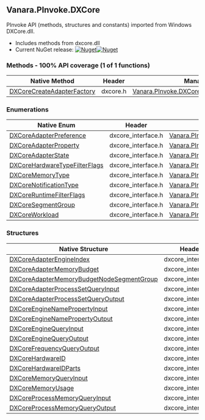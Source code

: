 ## Vanara.PInvoke.DXCore  
PInvoke API (methods, structures and constants) imported from Windows DXCore.dll.

- Includes methods from dxcore.dll  
- Current NuGet release: [![Nuget](https://img.shields.io/nuget/v/Vanara.PInvoke.DXCore?logo=nuget&style=flat-square)![Nuget](https://img.shields.io/nuget/dt/Vanara.PInvoke.DXCore?label=%20&style=flat-square)](https://www.nuget.org/packages/Vanara.PInvoke.DXCore)  
### Methods - 100% API coverage (1 of 1 functions)  
Native Method | Header | Managed Method  
--- | --- | ---  
[DXCoreCreateAdapterFactory](https://www.google.com/search?num=5&q=DXCoreCreateAdapterFactory+site%3Alearn.microsoft.com) | dxcore.h | [Vanara.PInvoke.DXCore.DXCoreCreateAdapterFactory](https://github.com/dahall/Vanara/search?l=C%23&q=DXCoreCreateAdapterFactory)  
### Enumerations  
Native Enum | Header | Managed Enum  
--- | --- | ---  
[DXCoreAdapterPreference](https://www.google.com/search?num=5&q=DXCoreAdapterPreference+site%3Alearn.microsoft.com) | dxcore_interface.h | [Vanara.PInvoke.DXCore.DXCoreAdapterPreference](https://github.com/dahall/Vanara/search?l=C%23&q=DXCoreAdapterPreference)  
[DXCoreAdapterProperty](https://www.google.com/search?num=5&q=DXCoreAdapterProperty+site%3Alearn.microsoft.com) | dxcore_interface.h | [Vanara.PInvoke.DXCore.DXCoreAdapterProperty](https://github.com/dahall/Vanara/search?l=C%23&q=DXCoreAdapterProperty)  
[DXCoreAdapterState](https://www.google.com/search?num=5&q=DXCoreAdapterState+site%3Alearn.microsoft.com) | dxcore_interface.h | [Vanara.PInvoke.DXCore.DXCoreAdapterState](https://github.com/dahall/Vanara/search?l=C%23&q=DXCoreAdapterState)  
[DXCoreHardwareTypeFilterFlags](https://www.google.com/search?num=5&q=DXCoreHardwareTypeFilterFlags+site%3Alearn.microsoft.com) | dxcore_interface.h | [Vanara.PInvoke.DXCore.DXCoreHardwareTypeFilterFlags](https://github.com/dahall/Vanara/search?l=C%23&q=DXCoreHardwareTypeFilterFlags)  
[DXCoreMemoryType](https://www.google.com/search?num=5&q=DXCoreMemoryType+site%3Alearn.microsoft.com) | dxcore_interface.h | [Vanara.PInvoke.DXCore.DXCoreMemoryType](https://github.com/dahall/Vanara/search?l=C%23&q=DXCoreMemoryType)  
[DXCoreNotificationType](https://www.google.com/search?num=5&q=DXCoreNotificationType+site%3Alearn.microsoft.com) | dxcore_interface.h | [Vanara.PInvoke.DXCore.DXCoreNotificationType](https://github.com/dahall/Vanara/search?l=C%23&q=DXCoreNotificationType)  
[DXCoreRuntimeFilterFlags](https://www.google.com/search?num=5&q=DXCoreRuntimeFilterFlags+site%3Alearn.microsoft.com) | dxcore_interface.h | [Vanara.PInvoke.DXCore.DXCoreRuntimeFilterFlags](https://github.com/dahall/Vanara/search?l=C%23&q=DXCoreRuntimeFilterFlags)  
[DXCoreSegmentGroup](https://www.google.com/search?num=5&q=DXCoreSegmentGroup+site%3Alearn.microsoft.com) | dxcore_interface.h | [Vanara.PInvoke.DXCore.DXCoreSegmentGroup](https://github.com/dahall/Vanara/search?l=C%23&q=DXCoreSegmentGroup)  
[DXCoreWorkload](https://www.google.com/search?num=5&q=DXCoreWorkload+site%3Alearn.microsoft.com) | dxcore_interface.h | [Vanara.PInvoke.DXCore.DXCoreWorkload](https://github.com/dahall/Vanara/search?l=C%23&q=DXCoreWorkload)  
### Structures  
Native Structure | Header | Managed Structure  
--- | --- | ---  
[DXCoreAdapterEngineIndex](https://www.google.com/search?num=5&q=DXCoreAdapterEngineIndex+site%3Alearn.microsoft.com) | dxcore_interface.h | [Vanara.PInvoke.DXCore.DXCoreAdapterEngineIndex](https://github.com/dahall/Vanara/search?l=C%23&q=DXCoreAdapterEngineIndex)  
[DXCoreAdapterMemoryBudget](https://www.google.com/search?num=5&q=DXCoreAdapterMemoryBudget+site%3Alearn.microsoft.com) | dxcore_interface.h | [Vanara.PInvoke.DXCore.DXCoreAdapterMemoryBudget](https://github.com/dahall/Vanara/search?l=C%23&q=DXCoreAdapterMemoryBudget)  
[DXCoreAdapterMemoryBudgetNodeSegmentGroup](https://www.google.com/search?num=5&q=DXCoreAdapterMemoryBudgetNodeSegmentGroup+site%3Alearn.microsoft.com) | dxcore_interface.h | [Vanara.PInvoke.DXCore.DXCoreAdapterMemoryBudgetNodeSegmentGroup](https://github.com/dahall/Vanara/search?l=C%23&q=DXCoreAdapterMemoryBudgetNodeSegmentGroup)  
[DXCoreAdapterProcessSetQueryInput](https://www.google.com/search?num=5&q=DXCoreAdapterProcessSetQueryInput+site%3Alearn.microsoft.com) | dxcore_interface.h | [Vanara.PInvoke.DXCore.DXCoreAdapterProcessSetQueryInput](https://github.com/dahall/Vanara/search?l=C%23&q=DXCoreAdapterProcessSetQueryInput)  
[DXCoreAdapterProcessSetQueryOutput](https://www.google.com/search?num=5&q=DXCoreAdapterProcessSetQueryOutput+site%3Alearn.microsoft.com) | dxcore_interface.h | [Vanara.PInvoke.DXCore.DXCoreAdapterProcessSetQueryOutput](https://github.com/dahall/Vanara/search?l=C%23&q=DXCoreAdapterProcessSetQueryOutput)  
[DXCoreEngineNamePropertyInput](https://www.google.com/search?num=5&q=DXCoreEngineNamePropertyInput+site%3Alearn.microsoft.com) | dxcore_interface.h | [Vanara.PInvoke.DXCore.DXCoreEngineNamePropertyInput](https://github.com/dahall/Vanara/search?l=C%23&q=DXCoreEngineNamePropertyInput)  
[DXCoreEngineNamePropertyOutput](https://www.google.com/search?num=5&q=DXCoreEngineNamePropertyOutput+site%3Alearn.microsoft.com) | dxcore_interface.h | [Vanara.PInvoke.DXCore.DXCoreEngineNamePropertyOutput](https://github.com/dahall/Vanara/search?l=C%23&q=DXCoreEngineNamePropertyOutput)  
[DXCoreEngineQueryInput](https://www.google.com/search?num=5&q=DXCoreEngineQueryInput+site%3Alearn.microsoft.com) | dxcore_interface.h | [Vanara.PInvoke.DXCore.DXCoreEngineQueryInput](https://github.com/dahall/Vanara/search?l=C%23&q=DXCoreEngineQueryInput)  
[DXCoreEngineQueryOutput](https://www.google.com/search?num=5&q=DXCoreEngineQueryOutput+site%3Alearn.microsoft.com) | dxcore_interface.h | [Vanara.PInvoke.DXCore.DXCoreEngineQueryOutput](https://github.com/dahall/Vanara/search?l=C%23&q=DXCoreEngineQueryOutput)  
[DXCoreFrequencyQueryOutput](https://www.google.com/search?num=5&q=DXCoreFrequencyQueryOutput+site%3Alearn.microsoft.com) | dxcore_interface.h | [Vanara.PInvoke.DXCore.DXCoreFrequencyQueryOutput](https://github.com/dahall/Vanara/search?l=C%23&q=DXCoreFrequencyQueryOutput)  
[DXCoreHardwareID](https://www.google.com/search?num=5&q=DXCoreHardwareID+site%3Alearn.microsoft.com) | dxcore_interface.h | [Vanara.PInvoke.DXCore.DXCoreHardwareID](https://github.com/dahall/Vanara/search?l=C%23&q=DXCoreHardwareID)  
[DXCoreHardwareIDParts](https://www.google.com/search?num=5&q=DXCoreHardwareIDParts+site%3Alearn.microsoft.com) | dxcore_interface.h | [Vanara.PInvoke.DXCore.DXCoreHardwareIDParts](https://github.com/dahall/Vanara/search?l=C%23&q=DXCoreHardwareIDParts)  
[DXCoreMemoryQueryInput](https://www.google.com/search?num=5&q=DXCoreMemoryQueryInput+site%3Alearn.microsoft.com) | dxcore_interface.h | [Vanara.PInvoke.DXCore.DXCoreMemoryQueryInput](https://github.com/dahall/Vanara/search?l=C%23&q=DXCoreMemoryQueryInput)  
[DXCoreMemoryUsage](https://www.google.com/search?num=5&q=DXCoreMemoryUsage+site%3Alearn.microsoft.com) | dxcore_interface.h | [Vanara.PInvoke.DXCore.DXCoreMemoryUsage](https://github.com/dahall/Vanara/search?l=C%23&q=DXCoreMemoryUsage)  
[DXCoreProcessMemoryQueryInput](https://www.google.com/search?num=5&q=DXCoreProcessMemoryQueryInput+site%3Alearn.microsoft.com) | dxcore_interface.h | [Vanara.PInvoke.DXCore.DXCoreProcessMemoryQueryInput](https://github.com/dahall/Vanara/search?l=C%23&q=DXCoreProcessMemoryQueryInput)  
[DXCoreProcessMemoryQueryOutput](https://www.google.com/search?num=5&q=DXCoreProcessMemoryQueryOutput+site%3Alearn.microsoft.com) | dxcore_interface.h | [Vanara.PInvoke.DXCore.DXCoreProcessMemoryQueryOutput](https://github.com/dahall/Vanara/search?l=C%23&q=DXCoreProcessMemoryQueryOutput)  
